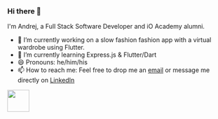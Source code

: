### Hi there 👋
I'm Andrej, a Full Stack Software Developer and iO Academy alumni. 

- 🔭 I’m currently working on a slow fashion fashion app with a virtual wardrobe using Flutter.
- 🌱 I’m currently learning Express.js & Flutter/Dart
- 😄 Pronouns: he/him/his
- 📫 How to reach me: Feel free to drop me an [email](andrej.hagenmueller@gmail.com) or message me directly on [LinkedIn](https://www.linkedin.com/in/andrejhagenmueller/)

<img src="https://raw.githubusercontent.com/FortAwesome/Font-Awesome/6.x/svgs/solid/crown.svg" width="50" height="50">

<!--
**ndrj19/ndrj19** is a ✨ _special_ ✨ repository because its `README.md` (this file) appears on your GitHub profile.

Here are some ideas to get you started:

- 🔭 I’m currently working on ...
- 🌱 I’m currently learning ...
- 👯 I’m looking to collaborate on ...
- 🤔 I’m looking for help with ...
- 💬 Ask me about ...
- 📫 How to reach me: ...
- 😄 Pronouns: ...
- ⚡ Fun fact: ...
-->

